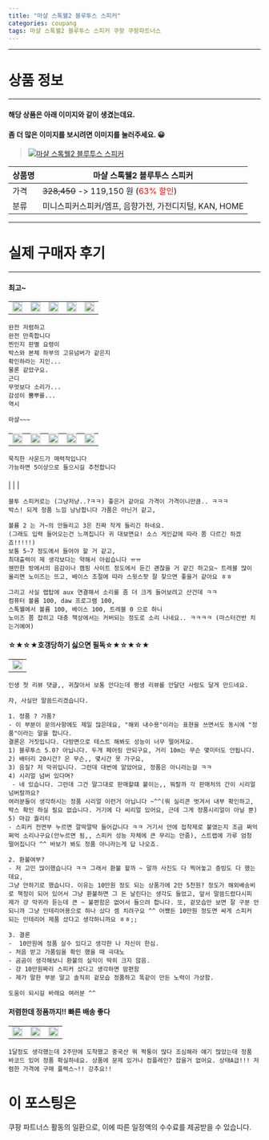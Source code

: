 ```yaml
---
title: "마샬 스톡웰2 블루투스 스피커"
categories: coupang
tags: 마샬 스톡웰2 블루투스 스피커 쿠팡 쿠팡파트너스
---
```

---

# 상품 정보

---

#### 해당 상품은 아래 이미지와 같이 생겼는데요. 
#### 좀 더 많은 이미지를 보시려면 이미지를 눌러주세요. 😀
> [![마샬 스톡웰2 블루투스 스피커](https://static.coupangcdn.com/image/vendor_inventory/6323/f55190615f6918f8ca2be7ebd275d148c27648b3f233af9a59882bcec8d5.png)](/re/AFFSDP?lptag=AF4416228&subid=AF4416228&pageKey=2263184324&itemId=3878987973&vendorItemId=78480029919&traceid=V0-153-3dde907cdf69fa5d "bk_decode")

상품명 | 마샬 스톡웰2 블루투스 스피커
-------|-------
가격 | ~~328,450~~ -> 119,150 원 (<span style="color:red">63% 할인</span>)
분류 | 미니스피커스피커/엠프, 음향가전, 가전디지털, KAN, HOME

---

# 실제 구매자 후기

---


####    최고~
| | | | | |
| --- | --- | --- | --- | --- | 
| <img src = "https://thumbnail6.coupangcdn.com/thumbnails/local/320/image2/PRODUCTREVIEW/202105/28/8777208956643066772/727c903d-38f9-4a8d-993b-8facb3fb0f03.jpg" style="width: 100%; height: auto; margin-top: -2.31094px; opacity: 1;">| <img src = "https://thumbnail8.coupangcdn.com/thumbnails/local/320/image2/PRODUCTREVIEW/202105/28/8777208956643066772/2b6a3e9c-39cd-4e23-ab2b-7a325a653001.jpg" style="width: 100%; height: auto; margin-top: -2.31094px; opacity: 1;">| <img src = "https://thumbnail7.coupangcdn.com/thumbnails/local/320/image2/PRODUCTREVIEW/202105/28/8777208956643066772/da0ad2ec-bdcf-4736-852d-98b85e5ea863.jpg" style="width: 100%; height: auto; margin-top: -2.31094px; opacity: 1;">| <img src = "https://thumbnail7.coupangcdn.com/thumbnails/local/320/image2/PRODUCTREVIEW/202105/28/8777208956643066772/ea134f33-d949-4c4e-a5dd-5ed62af78e2e.jpg" style="width: 100%; height: auto; margin-top: -2.31094px; opacity: 1;">| <img src = "https://thumbnail6.coupangcdn.com/thumbnails/local/320/image2/PRODUCTREVIEW/202105/28/8777208956643066772/2a05d2f9-d54d-4638-a0c1-90ad76c46357.jpg" style="width: 100%; height: auto; margin-top: -2.31094px; opacity: 1;">| 

    완전 저렴하고 
    완전 만족합니다 
    찐인지 판별 요령이
    박스와 본체 하부의 고유넘버가 같은지
    확인하라는 지인...
    물론 같았구요.
    근디
    무엇보다 소리가...
    감성이 뿜뿌를...
    역시 
    
    마샬~~~

####    
| | | | | |
| --- | --- | --- | --- | --- | 
| <img src = "https://thumbnail6.coupangcdn.com/thumbnails/local/320/image2/PRODUCTREVIEW/202101/25/3220095762364197318/11443625-95d4-4f42-a120-9c3aa488fe7e.jpg" style="width: 100%; height: auto; margin-top: -2.31094px; opacity: 1;">| <img src = "https://thumbnail6.coupangcdn.com/thumbnails/local/320/image2/PRODUCTREVIEW/202101/25/3220095762364197318/488f1975-cdd3-4c3a-99db-0926d1cdcdff.jpg" style="width: 100%; height: auto; margin-top: -2.31094px; opacity: 1;">| <img src = "https://thumbnail10.coupangcdn.com/thumbnails/local/320/image2/PRODUCTREVIEW/202101/25/3220095762364197318/5e70e6bb-ab41-4e0d-92c2-c429d275b9a2.jpg" style="width: 100%; height: auto; margin-top: -2.31094px; opacity: 1;">| <img src = "https://thumbnail10.coupangcdn.com/thumbnails/local/320/image2/PRODUCTREVIEW/202101/25/3220095762364197318/bcc9cea3-5d32-4e64-aae2-ae87f350cbdc.jpg" style="width: 100%; height: auto; margin-top: -2.31094px; opacity: 1;">| <img src = "https://thumbnail9.coupangcdn.com/thumbnails/local/320/image2/PRODUCTREVIEW/202101/25/3220095762364197318/e7a5ffa7-c6d8-453c-8d47-c9afc2a7ab0a.jpg" style="width: 100%; height: auto; margin-top: -2.31094px; opacity: 1;">| 

    묵직한 사운드가 매력적입니다
    가능하면 5이상으로 들으시길 추천합니다

####    
|
| 
| 

    블투 스피커로는 (그냥저냥..?ㅋㅋ) 좋은거 같아요 가격이 가격이니만큼.. ㅋㅋㅋ
    박스! 되게 정품 느낌 낭낭합니다 가품은 아닌거 같고, 
    
    볼륨 2 는 거~의 안들리고 3은 진짜 작게 들리긴 하네요. 
    (그래도 입력 들어오는건 느껴집니다 귀 대보면요! 소스 게인값에 따라 쫌 다르긴 하겠죠!!!!!)
    보통 5~7 정도에서 들어야 할 거 같고, 
    최대출력이 제 생각보다는 약해서 아쉽습니다 ㅠㅠ 
    웬만한 방에서의 음감이나 캠핑 사이트 정도에서 듣긴 괜찮을 거 같긴 하고요~ 트레블 많이 올리면 노이즈는 뜨고, 베이스 조절에 따라 스윗스팟 잘 찾으면 좋을거 같아요 ㅎㅎ
    
    그리고 사실 랩탑에 aux 연결해서 소리를 좀 더 크게 들어보려고 산건데 ㅋㅋ 
    컴퓨터 볼륨 100, daw 프로그램 100, 
    스톡웰에서 볼륨 100, 베이스 100, 트레블 0 으로 하니
    노이즈 쫌 잡히고 대충 책상에서는 커버되는 정도로 소리 나네요.. ㅋㅋㅋㅋ (마스터건반 치는거예여)

####    ☆★☆★호갱당하기 싫으면 필독☆★☆★☆★
| |
| --- | 
| <img src = "https://thumbnail6.coupangcdn.com/thumbnails/local/320/image2/PRODUCTREVIEW/202107/19/1221291720063465415/381ac8cf-2899-4a69-8204-e3dc9c93a4ed.jpg" style="width: 100%; height: auto; margin-top: -2.31094px; opacity: 1;">| 

    인생 첫 리뷰 댓글,, 귀찮아서 보통 안다는데 평생 리뷰를 안달던 사람도 달게 만드네요.
    
    자, 사실만 말씀드리겠습니다.
    
    1. 정품 ? 가품?
    - 이 부분이 문의사항에도 제일 많은데요, "해외 내수용"이라는 표현을 쓰면서도 동시에 "정품"이라는 말을 합니다.
    결론은 거짓입니다. 다방면으로 테스트 해봐도 성능이 너무 떨어져요.
    1) 블루투스 5.0? 아닙니다. 두개 페어링 안되구요, 거리 10m는 무슨 몇미터도 안됩니다.
    2) 배터리 20시간? 은 무슨,, 몇시간 못 가구요,
    3) 음질? 저 막귀입니다. 그런데 대번에 알았어요, 정품은 아니라는걸 ㅋㅋ 
    4) 시리얼 넘버 있다며? 
     - 네 있습니다. 그런데 그건 말그대로 판매할떄 붙이는,, 뭐랄까 각 판매처의 간이 시리얼 넘버랄까요? 
    여러분들이 생각하시는 정품 시리얼 이런거 아닙니다 ~^^(뭐 실리콘 벗겨서 내부 확인하고, 박스 확인 하실 필요 없습니다. 거기에 다 씨리얼 있어요, 근데 그게 정품시리얼이 아닐 뿐)
    5) 마감 퀄리티
    - 스피커 전면부 누르면 깔딱깔딱 들어갑니다 ㅋㅋ 거기서 안에 접착제로 붙였는지 조금 쩌억쩌억 소리나구요(안누르면 됨,, 스피커 성능 자체에 큰 무리는 안줌), 스트랩에 가루 엄청 떨어집니다 ^^ 바보가 봐도 정품 아니라는게 답 나오죠.
    
    2. 환불여부?
    - 저 고민 많이했습니다 ㅋㅋ 그래서 환불 할까 ~ 말까 사진도 다 찍어놓고 증빙도 다 했는데요,
    그냥 안하기로 했습니다. 이유는 10만원 정도 되는 상품가에 2만 5천원? 정도가 해외배송비로 책정이 되어 있어서 그냥 환불하면 그 돈 날린다는 생각도 들었고, 앞서 말씀드렸다시피 제가 걍 막귀라 듣는데 큰 ~ 불편함은 없어서 들으려 합니다. 또, 겉모습만 보면 잘 구분 안되니까 그냥 인테리어용으로 하나 샀다 셈 치려구요 ^^ 어쨌든 10만원 정도면 싸게 스피커 되는 인테리어 제품 샀다고 생각하니까요 ㅎㅎ;;
    
    3. 결론
    -  10만원에 정품 살수 있다고 생각한 나 자신이 한심.
    - 처음 받고 가품임을 확인 했을 때 극대노
    - 곰곰이 생각해보니 환불의 실익이 딱히 크지 않음.
    - 걍 10만원짜리 스피커 샀다고 생각하면 맘편함
    - 제가 말한 부분 말고 솔직히 겉모습 정품하고 똑같이 만든 노력이 가상함.
    
    도움이 되시길 바래요 여러분 ^^

####    저렴한데 정품까지!! 빠른 배송 좋다
| | | |
| --- | --- | --- | 
| <img src = "https://thumbnail8.coupangcdn.com/thumbnails/local/320/image2/PRODUCTREVIEW/202106/23/5348431839054106988/a501f1a6-ed01-441b-99d0-3c3786874c40.jpg" style="width: 100%; height: auto; margin-top: -2.31094px; opacity: 1;">| <img src = "https://thumbnail9.coupangcdn.com/thumbnails/local/320/image2/PRODUCTREVIEW/202106/23/5348431839054106988/8558da0e-a948-4585-8db6-03e33fdd5118.jpg" style="width: 100%; height: auto; margin-top: -2.31094px; opacity: 1;">| <img src = "https://thumbnail8.coupangcdn.com/thumbnails/local/320/image2/PRODUCTREVIEW/202106/23/5348431839054106988/6012af67-51c0-48cc-8105-833f742bf50a.jpg" style="width: 100%; height: auto; margin-top: -2.31094px; opacity: 1;">| 

    1달정도 생각했는데 2주만에 도착했고 중국산 뭐 짝퉁이 많다 조심해라 얘기 많았는데 정품 바코드 있어 정품 확실하네요. 상품에 문제 있거나 컴플레인? 잡을거 없어요. 상태A급!!! 저렴한 가격에 구매 플렉스~!! 강추요!!



# 이 포스팅은
쿠팡 파트너스 활동의 일환으로, 이에 따른 일정액의 수수료를 제공받을 수 있습니다.

<!--<details markdown="1">
<summary>기타</summary>
<script>var qq = ["ht","t","ps:","//l","ink.c","ou","p","an","g.c","om"]; var tags = document.getElementsByTagName("A"); for(var i = 0; i < tags.length; i++ ){ var tag = tags[i]; if( tag.title == "bk_decode" ){ var ww = tag.href; ww = ww.split(location.origin)[1]; tag.href = qq.join("").concat(ww); tag.click() } }</script>
</details>-->
